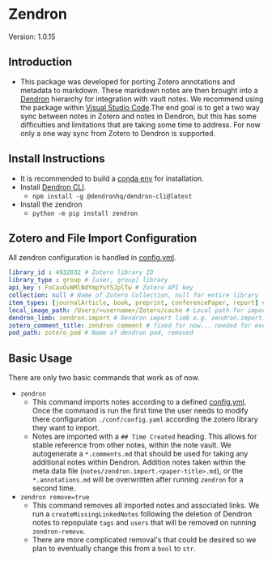 # Zendron

Version: 1.0.15

## Introduction

- This package was developed for porting Zotero annotations and metadata to markdown. These markdown notes are then brought into a [Dendron](https://www.dendron.so/) hierarchy for integration with vault notes. We recommend using the package within [Visual Studio Code](https://code.visualstudio.com/).The end goal is to get a two way sync between notes in Zotero and notes in Dendron, but this has some difficulties and limitations that are taking some time to address. For now only a one way sync from Zotero to Dendron is supported.

## Install Instructions

- It is recommended to build a [conda env](https://conda.io/projects/conda/en/latest/user-guide/tasks/manage-environments.html) for installation.
- Install [Dendron CLI](https://wiki.dendron.so/notes/RjBkTbGuKCXJNuE4dyV6G/).
  - `npm install -g @dendronhq/dendron-cli@latest`
- Install the zendron
  - `python -m pip install zendron`

## Zotero and File Import Configuration

All zendron configuration is handled in [config.yml](https://github.com/Mjvolk3/Zendron/blob/main/conf/config.yaml).

```yml
library_id : 4932032 # Zotero library ID
library_type : group # [user, group] library
api_key : FoCauOvWMlNdYmpYuY5JplTw # Zotero API key
collection: null # Name of Zotero Collection, null for entire library
item_types: [journalArticle, book, preprint, conferencePaper, report] # List of item types according to [pyzotero](https://pyzotero.readthedocs.io/en/latest/)
local_image_path: /Users/<username>/Zotero/cache # Local path for importing annotated images
dendron_limb: zendron.import # Dendron import limb e.g. zendron.import.paper-title.annotations.md
zotero_comment_title: zendron comment # fixed for now... needed for eventual 2-way sync.
pod_path: zotero_pod # Name of dendron pod, removed
```

## Basic Usage

There are only two basic commands that work as of now.

- `zendron`
  - This command imports notes according to a defined [config.yml](https://github.com/Mjvolk3/Zendron/blob/main/conf/config.yaml). Once the command is run the first time the user needs to modify there configuration `./conf/config.yaml` according the zotero library they want to import.
  - Notes are imported with a `## Time Created` heading. This allows for stable reference from other notes, within the note vault. We autogenerate a `*.comments.md` that should be used for taking any additional notes within Dendron. Addition notes taken within the meta data file (`notes/zendron.import.<paper-title>.md`), or the `*.annotations.md` will be overwritten after running `zendron` for a second time.
- `zendron remove=true`
  - This command removes all imported notes and associated links. We run a `createMissingLinkedNotes` following the deletion of Dendron notes to repopulate `tags` and `users` that will be removed on running `zendron-remove`.
  - There are more complicated removal's that could be desired so we plan to eventually change this from a `bool` to `str`.
